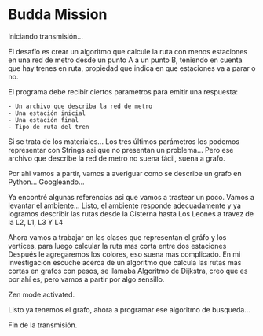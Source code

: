 # Budda Mission

Iniciando transmisión...

El desafío es crear un algoritmo que calcule la ruta con menos estaciones en una red de metro desde un punto A a un punto B, teniendo en cuenta que hay trenes en ruta, propiedad que indica en que estaciones va a parar o no.

El programa debe recibir ciertos parametros para emitir una respuesta:

    - Un archivo que describa la red de metro
    - Una estación inicial
    - Una estación final
    - Tipo de ruta del tren

Si se trata de los materiales...
Los tres últimos parámetros los podemos representar con Strings asi que no presentan un problema...
Pero ese archivo que describe la red de metro no suena fácil, suena a grafo.

Por ahi vamos a partir, vamos a averiguar como se describe un grafo en Python...
Googleando...

Ya encontré algunas referencias asi que vamos a trastear un poco. Vamos a levantar el ambiente...
Listo, el ambiente responde adecuadamente y ya logramos describir las rutas desde la Cisterna hasta Los Leones a travez de la L2, L1, L3 Y L4

Ahora vamos a trabajar en las clases que representan el gráfo y los vertices, para luego calcular la ruta mas corta entre dos estaciones
Después le agregaremos los colores, eso suena mas complicado. En mi investigacion escuche acerca de un algoritmo que calcula las rutas mas cortas en grafos con pesos, se llamaba Algoritmo de Dijkstra, creo que es por ahí es, pero vamos a partir por algo sensillo.

Zen mode activated.

Listo ya tenemos el grafo, ahora a programar ese algoritmo de busqueda...

Fin de la transmisión.
